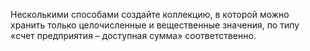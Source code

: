 Несколькими способами создайте коллекцию, в которой можно хранить только целочисленные и вещественные значения, по типу «счет предприятия – доступная сумма» соответственно. 
